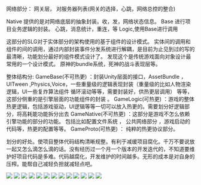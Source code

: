 

网络部分：
网关层， 对服务器列表(网关的选择，心跳，网络总控的整合)

Native 提供的是对网络底层的抽象封装。收，发，网络状态信息。
Base 进行项目业务逻辑的封装。 心跳，消息统计，重连，等
Logic,使用Base进行调用


这部分的SLG对于实体部分的架构使用的基于组件的设计模式。 实体间的调用和组件的间的调用，通过内部封装事件分发系统进行解耦，是目前为止见到过的写的最清晰，功能划分最好的组件模式设计了。 发现这个是传统游戏面向对象设计最常用的一个设计模式。 原神的bundle系统，死神的战斗表现层等。

整体结构分:
GameBase(不可热更) ：封装Unity层面的接口，AssetBundle ， UITween ,Physics,Voice，一些重量级的逻辑表现封装（重量级的比如人物渲染逻辑，UI一些复炸算法组件 循环滚动等等，需要封装好，供热更层调用） 等等， 这部分侧重的是引擎层面的功能组件的封装 。
GameLogic(可热更)  ：游戏的整体热更逻辑，包括游戏驱动，UI逻辑等等一切可以放入热更的。需要划分好逻辑部分，将高耗能功能拆分出去
GameNative(不可热更) ：这部分是游戏不怎么依赖引擎功能的部分的功能。 包括比如配置文件系统 ， 公共网络部分 ，游戏启动的代码等，热更的配置等等。
GameProto(可热更) ： 纯粹的热更协议部分。

划分的好处。使项目整体代码结构清晰规整。有利于减缓项目腐化。千万不要说放一起又怎么滴怎么滴的话。没有经历过一个月一个版本的开发迭代的，不知道要维护好项目代码是多难。代码越腐化，开发维护的时间越多。无形的成本是对自身的压榨。能帮自己减轻负担就减轻点吧。

![](Media/Game_1.jpg)
![](Media/Game_2.jpg)
![](Media/Game_3.jpg)
![](Media/Game_4.jpg)
![](Media/Game_5.jpg)
![](Media/Game_6.jpg)
![](Media/Game_7.jpg)
![](Media/Game_8.jpg)
![](Media/Game_9.jpg)
![](Media/Game_10.jpg)
![](Media/Game_11.jpg)
![](Media/GameBase.jpg)
![](Media/GameNative.jpg)